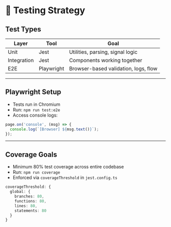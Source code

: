 # 🧪 Testing Strategy

## Test Types

| Layer       | Tool       | Goal                                 |
| ----------- | ---------- | ------------------------------------ |
| Unit        | Jest       | Utilities, parsing, signal logic     |
| Integration | Jest       | Components working together          |
| E2E         | Playwright | Browser-based validation, logs, flow |

---

## Playwright Setup

- Tests run in Chromium
- Run: `npm run test:e2e`
- Access console logs:

```ts
page.on('console', (msg) => {
  console.log(`[Browser] ${msg.text()}`);
});
```

---

## Coverage Goals

- Minimum 80% test coverage across entire codebase
- Run: `npm run coverage`
- Enforced via `coverageThreshold` in `jest.config.ts`

```ts
coverageThreshold: {
  global: {
    branches: 80,
    functions: 80,
    lines: 80,
    statements: 80
  }
}
```
